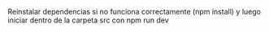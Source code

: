 Reinstalar dependencias si no funciona correctamente (npm install) y luego iniciar dentro de la carpeta src con npm run dev
